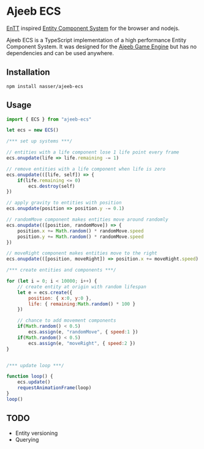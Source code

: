 # Ajeeb ECS

[EnTT][entt] inspired [Entity Component System][wikiecs] for the browser and nodejs.

Ajeeb ECS is a TypeScript implementation of a high performance Entity Component System. It was designed for the [Ajeeb Game Engine][ajeeb] but has no dependencies and can be used anywhere.

## Installation

```
npm install nasser/ajeeb-ecs
```

## Usage

```js
import { ECS } from "ajeeb-ecs"

let ecs = new ECS()

/*** set up systems ***/

// entities with a life component lose 1 life point every frame
ecs.onupdate(life => life.remaining -= 1)

// remove entities with a life component when life is zero
ecs.onupdate(([life, self]) => {
    if(life.remaining <= 0)
        ecs.destroy(self)
})

// apply gravity to entities with position
ecs.onupdate(position => position.y -= 0.1)

// randomMove component makes entities move around randomly
ecs.onupdate(([position, randomMove]) => {
    position.x += Math.random() * randomMove.speed
    position.y += Math.random() * randomMove.speed
})

// moveRight component makes entities move to the right
ecs.onupdate(([position, moveRight]) => position.x += moveRight.speed)

/*** create entities and components ***/

for (let i = 0; i < 10000; i++) {
    // create entity at origin with random lifespan
    let e = ecs.create({
        position: { x:0, y:0 },
        life: { remaining:Math.random() * 100 }
    })

    // chance to add movement components
    if(Math.random() < 0.5)
        ecs.assign(e, "randomMove", { speed:1 })
    if(Math.random() < 0.5)
        ecs.assign(e, "moveRight", { speed:2 })
}


/*** update loop ***/

function loop() {
    ecs.update()
    requestAnimationFrame(loop)
}
loop() 
```

## TODO

* Entity versioning
* Querying

[ajeeb]: http://ajeeb.games
[entt]: https://github.com/skypjack/entt
[wikiecs]: https://en.wikipedia.org/wiki/Entity_component_system